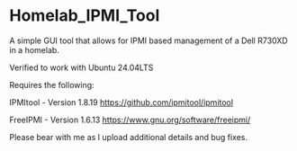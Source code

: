 # Homelab_IPMI_Tool
A simple GUI tool that allows for IPMI based management of a Dell R730XD in a homelab. 

Verified to work with Ubuntu 24.04LTS

Requires the following:

IPMItool - Version 1.8.19
https://github.com/ipmitool/ipmitool

FreeIPMI - Version 1.6.13
https://www.gnu.org/software/freeipmi/

Please bear with me as I upload additional details and bug fixes. 
